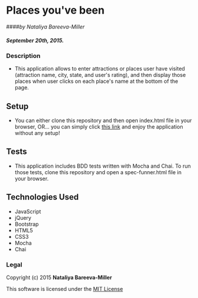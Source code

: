 # Places you've been

####_by Nataliya Bareeva-Miller_

##### September 20th, 2015.


### Description

* This application allows to enter attractions or places user have visited (attraction name, city, state, and user's rating), and then display those places when user clicks on each place's name at the bottom of the page.


## Setup

* You can either clone this repository and then open index.html file in your browser, OR... you can simply click [this link](http://nataliyamiller.github.io/Places/) and enjoy the application without any setup!


## Tests

* This application includes BDD tests written with Mocha and Chai. To run those tests, clone this repository and open a spec-funner.html file in your browser.


## Technologies Used
* JavaScript
* jQuery
* Bootstrap
* HTML5
* CSS3
* Mocha
* Chai


### Legal

Copyright (c) 2015 **Nataliya Bareeva-Miller**

This software is licensed under the [MIT License](https://github.com/nataliyamiller/basic-template-for-java-projects/blob/master/LICENSE.md)

